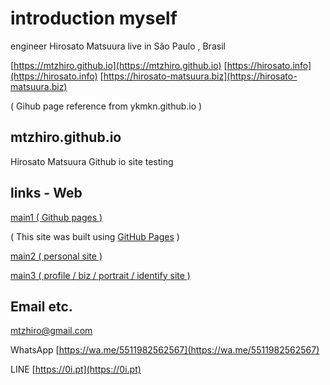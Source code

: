 # introduction myself

engineer Hirosato Matsuura live in São Paulo , Brasil

[https://mtzhiro.github.io](https://mtzhiro.github.io)
[https://hirosato.info](https://hirosato.info)
[https://hirosato-matsuura.biz](https://hirosato-matsuura.biz)

( Gihub page reference from ykmkn.github.io )


## mtzhiro.github.io
Hirosato Matsuura Github io site
testing

## links - Web

[main1 ( Github pages ) ](https://mtzhiro.github.io/)
 
  ( This site was built using [GitHub Pages](https://pages.github.com/) )

[main2 ( personal site ) ](https://hirosato.info/)

[main3 ( profile / biz / portrait / identify site ) ](https://hirosato-matsuura.biz/)

## Email etc.

[mtzhiro@gmail.com](mailto:mtzhiro@gmail.com)

WhatsApp [https://wa.me/5511982562567](https://wa.me/5511982562567)

LINE [https://0i.pt](https://0i.pt)
